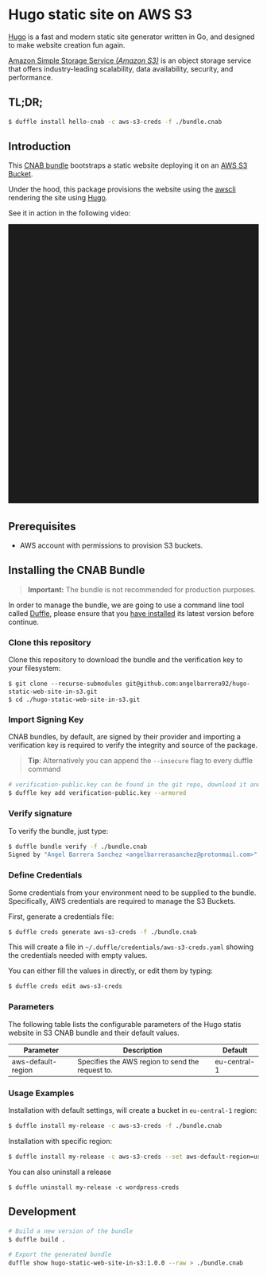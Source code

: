 # Hugo static site on AWS S3

[Hugo](https://gohugo.io) is a fast and modern static site generator written in Go, and designed to make website creation fun again.

[Amazon Simple Storage Service *(Amazon S3)*](https://aws.amazon.com/s3) is an object storage service that offers industry-leading scalability, data availability, security, and performance.

## TL;DR;

```bash
$ duffle install hello-cnab -c aws-s3-creds -f ./bundle.cnab
```

## Introduction

This [CNAB bundle](https://cnab.io) bootstraps a static website deploying it on an [AWS S3 Bucket](https://aws.amazon.com/s3).

Under the hood, this package provisions the website using the [awscli](https://aws.amazon.com/cli/) rendering the site using [Hugo](https://gohugo.io).

See it in action in the following video:

![Demo](./demo.svg)

## Prerequisites

* AWS account with permissions to provision S3 buckets.

## Installing the CNAB Bundle

> **Important:** The bundle is not recommended for production purposes.

In order to manage the bundle, we are going to use a command line tool called [Duffle](https://duffle.sh), please ensure that you [have installed](https://github.com/deislabs/duffle/releases) its latest version before continue.

### Clone this repository

Clone this repository to download the bundle and the verification key to your filesystem:

```
$ git clone --recurse-submodules git@github.com:angelbarrera92/hugo-static-web-site-in-s3.git
$ cd ./hugo-static-web-site-in-s3.git
```

### Import Signing Key

CNAB bundles, by default, are signed by their provider and importing a verification key is required to verify the integrity and source of the package.

> **Tip**: Alternatively you can append the `--insecure` flag to every duffle command


```bash
# verification-public.key can be found in the git repo, download it and then run:
$ duffle key add verification-public.key --armored
```

### Verify signature

To verify the bundle, just type:

```bash
$ duffle bundle verify -f ./bundle.cnab
Signed by "Angel Barrera Sanchez <angelbarrerasanchez@protonmail.com>" (5A81 FE7A A779 DE57 55EA AFAE 3512 FAD7 7C6A 475)
```

### Define Credentials

Some credentials from your environment need to be supplied to the bundle. Specifically, AWS credentials are required to manage the S3 Buckets.  

First, generate a credentials file:


```bash
$ duffle creds generate aws-s3-creds -f ./bundle.cnab
```

This will create a file in `~/.duffle/credentials/aws-s3-creds.yaml` showing the credentials needed with empty values.

You can either fill the values in directly, or edit them by typing:

```bash
$ duffle creds edit aws-s3-creds
```

### Parameters

The following table lists the configurable parameters of the Hugo statis website in S3 CNAB bundle and their default values.

| Parameter          | Description                                      | Default      |
|--------------------|--------------------------------------------------|--------------|
| aws-default-region | Specifies the AWS region to send the request to. | eu-central-1 |

### Usage Examples

Installation with default settings, will create a bucket in `eu-central-1` region:

```bash
$ duffle install my-release -c aws-s3-creds -f ./bundle.cnab
```

Installation with specific region:

```bash
$ duffle install my-release -c aws-s3-creds --set aws-default-region=us-east-1 -f ./bundle.cnab
```

You can also uninstall a release

```
$ duffle uninstall my-release -c wordpress-creds
```

## Development

```bash
# Build a new version of the bundle
$ duffle build .
```

```bash
# Export the generated bundle
duffle show hugo-static-web-site-in-s3:1.0.0 --raw > ./bundle.cnab
```
